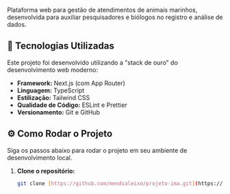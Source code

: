 Plataforma web para gestão de atendimentos de animais marinhos, desenvolvida para auxiliar pesquisadores e biólogos no registro e análise de dados.

## 🚀 Tecnologias Utilizadas

Este projeto foi desenvolvido utilizando a "stack de ouro" do desenvolvimento web moderno:

- **Framework:** Next.js (com App Router)
- **Linguagem:** TypeScript
- **Estilização:** Tailwind CSS
- **Qualidade de Código:** ESLint e Prettier
- **Versionamento:** Git e GitHub

## ⚙️ Como Rodar o Projeto

Siga os passos abaixo para rodar o projeto em seu ambiente de desenvolvimento local.

1. **Clone o repositório:**
   ```bash
   git clone [https://github.com/mendsaleixo/projeto-ima.git](https://github.com/mendsaleixo/projeto-ima.git)
   ```
